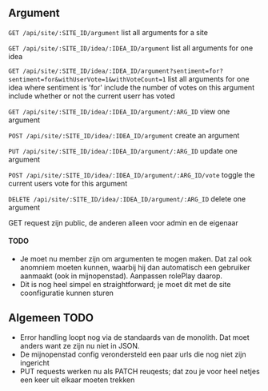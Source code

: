 ## Argument

`GET /api/site/:SITE_ID/argument`
list all arguments for a site

`GET /api/site/:SITE_ID/idea/:IDEA_ID/argument`
list all arguments for one idea

`GET /api/site/:SITE_ID/idea/:IDEA_ID/argument?sentiment=for?sentiment=for&withUserVote=1&withVoteCount=1`
list all arguments for one idea where sentiment is 'for'
include the number of votes on this argument
include whether or not the current userr has voted

`GET /api/site/:SITE_ID/idea/:IDEA_ID/argument/:ARG_ID`
view one argument

`POST /api/site/:SITE_ID/idea/:IDEA_ID/argument`
create an argument
			 
`PUT /api/site/:SITE_ID/idea/:IDEA_ID/argument/:ARG_ID`
update one argument

`POST /api/site/:SITE_ID/idea/:IDEA_ID/argument/:ARG_ID/vote`
toggle the current users vote for this argument

`DELETE /api/site/:SITE_ID/idea/:IDEA_ID/argument/:ARG_ID`
delete one argument

GET request zijn public, de anderen alleen voor admin en de eigenaar

#### TODO
- Je moet nu member zijn om argumenten te mogen maken. Dat zal ook anomniem moeten kunnen, waarbij hij dan automatisch een gebruiker aanmaakt (ook in mijnopenstad). Aanpassen rolePlay daarop.
- Dit is nog heel simpel en straightforward; je moet dit met de site coonfiguratie kunnen sturen

## Algemeen TODO
- Error handling loopt nog via de standaards van de monolith. Dat moet anders want ze zijn nu niet in JSON.
- De mijnopenstad config verondersteld een paar urls die nog niet zijn ingericht
- PUT requests werken nu als PATCH reuqests; dat zou je voor heel netjes een keer uit elkaar moeten trekken
